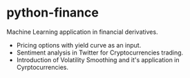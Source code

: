 # python-finance
Machine Learning application in financial derivatives.
- Pricing options with yield curve as an input.
- Sentiment analysis in Twitter for Cryptocurrencies trading.
- Introduction of Volatility Smoothing and it's application in Cyrptocurrencies.
